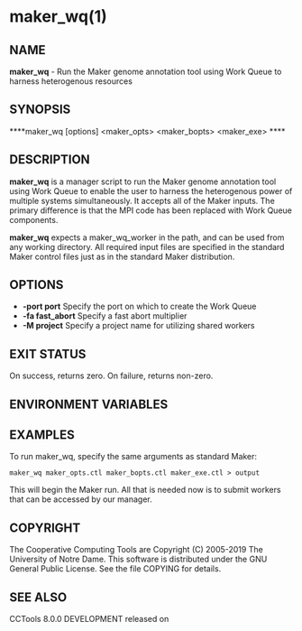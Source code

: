 






















# maker_wq(1)

## NAME
**maker_wq** - Run the Maker genome annotation tool using Work Queue to harness heterogenous resources

## SYNOPSIS
****maker_wq [options] <maker_opts> <maker_bopts> <maker_exe> ****

## DESCRIPTION
**maker_wq** is a manager script to run the Maker genome annotation tool using Work Queue to enable the user to harness the heterogenous power of multiple systems simultaneously. It accepts all of the Maker inputs. The primary difference is that the MPI code has been replaced with Work Queue components.

**maker_wq** expects a maker_wq_worker in the path, and can be used from any working directory. All required input files are specified in the standard Maker control files just as in the standard Maker distribution.

## OPTIONS

- **-port port** Specify the port on which to create the Work Queue
- **-fa fast_abort** Specify a fast abort multiplier
- **-M project** Specify a project name for utilizing shared workers


## EXIT STATUS
On success, returns zero.  On failure, returns non-zero.

## ENVIRONMENT VARIABLES

## EXAMPLES

To run maker_wq, specify the same arguments as standard Maker:
```
maker_wq maker_opts.ctl maker_bopts.ctl maker_exe.ctl > output
```
This will begin the Maker run. All that is needed now is to submit workers that can be accessed by our manager.

## COPYRIGHT

The Cooperative Computing Tools are Copyright (C) 2005-2019 The University of Notre Dame.  This software is distributed under the GNU General Public License.  See the file COPYING for details.

## SEE ALSO

CCTools 8.0.0 DEVELOPMENT released on 
